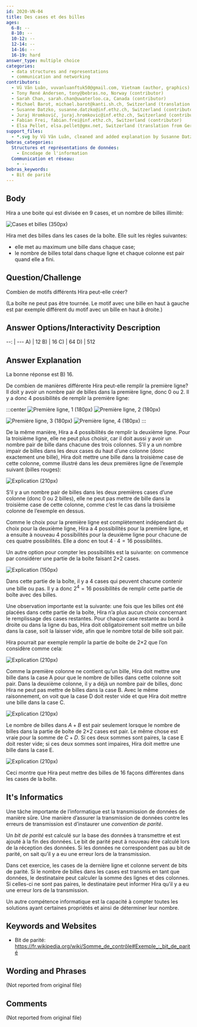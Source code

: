 ```yaml
---
id: 2020-VN-04
title: Des cases et des billes
ages:
  6-8: --
  8-10: --
  10-12: --
  12-14: --
  14-16: --
  16-19: hard
answer_type: multiple choice
categories:
  - data structures and representations
  - communication and networking
contributors:
  - Vũ Văn Luân, vuvanluanftuk50@gmail.com, Vietnam (author, graphics)
  - Tony René Andersen, tony@bebras.no, Norway (contributor)
  - Sarah Chan, sarah.chan@uwaterloo.ca, Canada (contributor)
  - Michael Barot, michael.barot@kanti.sh.ch, Switzerland (translation from English into German)
  - Susanne Datzko, susanne.datzko@inf.ethz.ch, Switzerland (contributor, graphics)
  - Juraj Hromkovič, juraj.hromkovic@inf.ethz.ch, Switzerland (contributor)
  - Fabian Frei, fabian.frei@inf.ethz.ch, Switzerland (contributor)
  - Elsa Pellet, elsa.pellet@gmx.net, Switzerland (translation from German into French)
support_files:
  - *.svg by Vũ Văn Luân, cleaned and added explanation by Susanne Datzko
bebras_categories:
  Structures et représentations de données:
    - Encodage de l'information
  Communication et réseau:
    - --
bebras_keywords:
  - Bit de parité
---
```



## Body

Hira a une boite qui est divisée en 9 cases, et un nombre de billes illimité:

![](graphics/2020-VN-04_taskbody-compatible.svg "Cases et billes (350px)")

Hira met des billes dans les cases de la boîte. Elle suit les règles suivantes:
 - elle met au maximum une bille dans chaque case;
 - le nombre de billes total dans chaque ligne et chaque colonne est pair quand elle a fini.


## Question/Challenge

Combien de motifs différents Hira peut-elle créer?

(La boîte ne peut pas être tournée. Le motif avec une bille en haut à gauche est par exemple différent du motif avec un bille en haut à droite.)


## Answer Options/Interactivity Description

--: | ---
 A) | 12
 B) | 16
 C) | 64
 D) | 512


## Answer Explanation

La bonne réponse est B) 16.

De combien de manières différente Hira peut-elle remplir la première ligne? Il doit y avoir un nombre pair de billes dans la première ligne, donc 0 ou 2. Il y a donc 4 possibilités de remplir la première ligne:

:::center
![](graphics/2020-VN-04_explanation1.svg "Première ligne, 1 (180px)")
![](graphics/2020-VN-04_explanation2.svg "Première ligne, 2 (180px)")

![](graphics/2020-VN-04_explanation3.svg "Première ligne, 3 (180px)")
![](graphics/2020-VN-04_explanation4.svg "Première ligne, 4 (180px)")
:::
  
De la même manière, Hira a 4 possibilités de remplir la deuxième ligne. Pour la troisième ligne, elle ne peut plus choisir, car il doit aussi y avoir un nombre pair de bille dans chacune des trois colonnes. S’il y a un nombre impair de billes dans les deux cases du haut d’une colonne (donc exactement une bille), Hira doit mettre une bille dans la troisième case de cette colonne, comme illustré dans les deux premières ligne de l’exemple suivant (billes rouges):

![](graphics/2020-VN-04_explanation5.svg "Explication (210px)")

S’il y a un nombre pair de billes dans les deux premières cases d’une colonne (donc 0 ou 2 billes), elle ne peut pas mettre de bille dans la troisième case de cette colonne, comme c’est le cas dans la troisième colonne de l’exemple en dessus.

Comme le choix pour la première ligne est complètement indépendant du choix pour la deuxième ligne, Hira a 4 possibilités pour la première ligne, et a ensuite à nouveau 4 possibilités pour la deuxième ligne pour chacune de ces quatre possibilités. Elle a donc en tout  $4 \cdot 4 = 16$ possibilités.

Un autre option pour compter les possibilités est la suivante: on commence par considérer une partie de la boîte faisant 2×2 cases.

![](graphics/2020-VN-04_explanation6.svg "Explication (150px)")

Dans cette partie de la boîte, il y a 4 cases qui peuvent chacune contenir une bille ou pas. Il y a donc $2^4 = 16$ possibilités de remplir cette partie de boîte avec des billes.

Une observation importante est la suivante: une fois que les billes ont été placées dans cette partie de la boîte, Hira n’a plus aucun choix concernant le remplissage des cases restantes. Pour chaque case restante au bord à droite ou dans la ligne du bas, Hira doit obligatoirement soit mettre un bille dans la case, soit la laisser vide, afin que le nombre total de bille soit pair.

Hira pourrait par exemple remplir la partie de boîte de 2×2 que l’on considère comme cela:

![](graphics/2020-VN-04_explanation7.svg "Explication (210px)")

Comme la première colonne ne contient qu’un bille, Hira doit mettre une bille dans la case A pour que le nombre de billes dans cette colonne soit pair. Dans la deuxième colonne, il y a déjà un nombre pair de billes, donc Hira ne peut pas mettre de billes dans la case B. Avec le même raisonnement, on voit que la case D doit rester vide et que Hira doit mettre une bille dans la case C. 

![](graphics/2020-VN-04_explanation8.svg "Explication (210px)")

Le nombre de billes dans $A + B$ est pair seulement lorsque le nombre de billes dans la partie de boîte de 2×2 cases est pair. Le même chose est vraie pour la somme de $C + D$. Si ces deux sommes sont paires, la case E doit rester vide; si ces deux sommes sont impaires, Hira doit mettre une bille dans la case E.

![](graphics/2020-VN-04_explanation9.svg "Explication (210px)")

Ceci montre que Hira peut mettre des billes de 16 façons différentes dans les cases de la boîte.


## It's Informatics

Une tâche importante de l’informatique est la transmission de données de manière sûre. Une manière d’assurer la transmission de données contre les erreurs de transmission est d’instaurer une _convention de parité_.

Un _bit de parité_ est calculé sur la base des données à transmettre et est ajouté à la fin des données. Le bit de parité peut à nouveau être calculé lors de la réception des données. Si les données ne correspondent pas au bit de parité, on sait qu’il y a eu une erreur lors de la transmission.

Dans cet exercice, les cases de la dernière ligne et colonne servent de bits de parité. Si le nombre de billes dans les cases est transmis en tant que données, le destinataire peut calculer la somme des lignes et des colonnes. Si celles-ci ne sont pas paires, le destinataire peut informer Hira qu’il y a eu une erreur lors de la transmission.

Un autre compétence informatique est la capacité à compter toutes les solutions ayant certaines propriétés et ainsi de déterminer leur nombre.


## Keywords and Websites

 - Bit de parité: https://fr.wikipedia.org/wiki/Somme_de_contrôle#Exemple_:_bit_de_parité


## Wording and Phrases

(Not reported from original file)


## Comments

(Not reported from original file)
